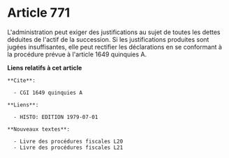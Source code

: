 # Article 771

L'administration peut exiger des justifications au sujet de toutes les dettes déduites de l'actif de la succession. Si les
justifications produites sont jugées insuffisantes, elle peut rectifier les déclarations en se conformant à la procédure
prévue à l'article 1649 quinquies A.

**Liens relatifs à cet article**

	**Cite**:

	  - CGI 1649 quinquies A

	**Liens**:

	  - HISTO: EDITION 1979-07-01

	**Nouveaux textes**:

	  - Livre des procédures fiscales L20
	  - Livre des procédures fiscales L21
